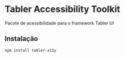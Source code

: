 # Tabler Accessibility Toolkit

Pacote de acessibilidade para o framework Tabler UI

## Instalação
```bash
npm install tabler-a11y

